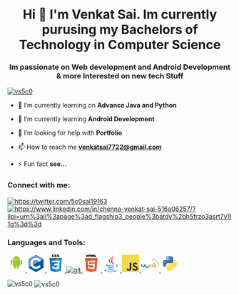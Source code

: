 <h1 align="center">Hi 👋  I'm Venkat Sai.
 Im currently purusing my Bachelors of Technology in Computer Science </h1>
<h3 align="center">Im passionate on Web development and Android Development & more Interested on new tech Stuff</h3>


<p align="left"> <a href="https://github.com/ryo-ma/github-profile-trophy"><img src="https://github-profile-trophy.vercel.app/?username=vs5c0" alt="vs5c0" /></a> </p>



- 🔭 I’m currently learning on  **Advance Java and Python**

- 🌱 I’m currently learning **Android Development**

- 🤝 I’m looking for help with **Portfolio**

- 📫 How to reach me **venkatsai7722@gmail.com**

- ⚡ Fun fact **see...**

<h3 align="left">Connect with me:</h3>
<p align="left">
<a href="https://twitter.com/https://twitter.com/5c0sai19163" target="blank"><img align="center" src="https://raw.githubusercontent.com/rahuldkjain/github-profile-readme-generator/master/src/images/icons/Social/twitter.svg" alt="https://twitter.com/5c0sai19163" height="30" width="40" /></a>
<a href="https://linkedin.com/in/https://www.linkedin.com/in/chenna-venkat-sai-516a06257/?lipi=urn%3ali%3apage%3ad_flagship3_people%3batdv%2bh5frzo3asrt7v1l1g%3d%3d" target="blank"><img align="center" src="https://raw.githubusercontent.com/rahuldkjain/github-profile-readme-generator/master/src/images/icons/Social/linked-in-alt.svg" alt="https://www.linkedin.com/in/chenna-venkat-sai-516a06257/?lipi=urn%3ali%3apage%3ad_flagship3_people%3batdv%2bh5frzo3asrt7v1l1g%3d%3d" height="30" width="40" /></a>
</p>

<h3 align="left">Languages and Tools:</h3>
<p align="left"> <a href="https://developer.android.com" target="_blank" rel="noreferrer"> <img src="https://raw.githubusercontent.com/devicons/devicon/master/icons/android/android-original-wordmark.svg" alt="android" width="40" height="40"/> </a> <a href="https://www.cprogramming.com/" target="_blank" rel="noreferrer"> <img src="https://raw.githubusercontent.com/devicons/devicon/master/icons/c/c-original.svg" alt="c" width="40" height="40"/> </a> <a href="https://www.w3schools.com/css/" target="_blank" rel="noreferrer"> <img src="https://raw.githubusercontent.com/devicons/devicon/master/icons/css3/css3-original-wordmark.svg" alt="css3" width="40" height="40"/> </a> <a href="https://git-scm.com/" target="_blank" rel="noreferrer"> <img src="https://www.vectorlogo.zone/logos/git-scm/git-scm-icon.svg" alt="git" width="40" height="40"/> </a> <a href="https://www.w3.org/html/" target="_blank" rel="noreferrer"> <img src="https://raw.githubusercontent.com/devicons/devicon/master/icons/html5/html5-original-wordmark.svg" alt="html5" width="40" height="40"/> </a> <a href="https://www.java.com" target="_blank" rel="noreferrer"> <img src="https://raw.githubusercontent.com/devicons/devicon/master/icons/java/java-original.svg" alt="java" width="40" height="40"/> </a> <a href="https://developer.mozilla.org/en-US/docs/Web/JavaScript" target="_blank" rel="noreferrer"> <img src="https://raw.githubusercontent.com/devicons/devicon/master/icons/javascript/javascript-original.svg" alt="javascript" width="40" height="40"/> </a> <a href="https://www.mysql.com/" target="_blank" rel="noreferrer"> <img src="https://raw.githubusercontent.com/devicons/devicon/master/icons/mysql/mysql-original-wordmark.svg" alt="mysql" width="40" height="40"/> </a> <a href="https://www.python.org" target="_blank" rel="noreferrer"> <img src="https://raw.githubusercontent.com/devicons/devicon/master/icons/python/python-original.svg" alt="python" width="40" height="40"/> </a> </p>

<p><img align="left" src="https://github-readme-stats.vercel.app/api/top-langs?username=vs5c0&show_icons=true&locale=en&layout=compact" alt="vs5c0" /></p>

<p>&nbsp;<img align="center" src="https://github-readme-stats.vercel.app/api?username=vs5c0&show_icons=true&locale=en" alt="vs5c0" /></p>
